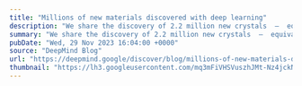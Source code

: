 ```yaml
---
title: "Millions of new materials discovered with deep learning"
description: "We share the discovery of 2.2 million new crystals  –  equivalent to nearly 800 years’ worth of knowledge. We introduce Graph Networks for Materials Exploration (GNoME), our new deep learning tool that dramatically increases the speed and efficiency of discovery by predicting the stability of new materials."
summary: "We share the discovery of 2.2 million new crystals  –  equivalent to nearly 800 years’ worth of knowledge. We introduce Graph Networks for Materials Exploration (GNoME), our new deep learning tool that dramatically increases the speed and efficiency of discovery by predicting the stability of new materials."
pubDate: "Wed, 29 Nov 2023 16:04:00 +0000"
source: "DeepMind Blog"
url: "https://deepmind.google/discover/blog/millions-of-new-materials-discovered-with-deep-learning/"
thumbnail: "https://lh3.googleusercontent.com/mq3mFiVHSVuszhJMt-Nz4jckN5qy3cAckEIdNYDPhy8UHjxk4VkGFriqo8sA76teioNQ2fC3qgMH7FJfPc0L5JJPppXiZzHP7Rl3UodlU4IC4TWw=w1200-h630-n-nu"
---
```


